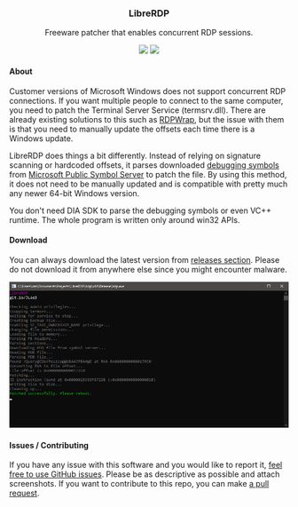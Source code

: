 <h3 align="center">LibreRDP</h3>
<p align="center">Freeware patcher that enables concurrent RDP sessions.</p>
<p align="center">
<img src="https://badgen.net/badge/license/MIT/blue" href="#" />
<img src="https://badgen.net/badge/language/C/green" href="#" />
</p>

#### About
Customer versions of Microsoft Windows does not support concurrent RDP connections. If you want multiple people to connect to the same computer, you need to patch the Terminal Server Service (termsrv.dll). There are already existing solutions to this such as [RDPWrap](https://github.com/stascorp/rdpwrap), but the issue with them is that you need to manually update the offsets each time there is a Windows update.

LibreRDP does things a bit differently. Instead of relying on signature scanning or hardcoded offsets, it parses downloaded [debugging symbols](https://en.wikipedia.org/wiki/Debug_symbol) from [Microsoft Public Symbol Server](https://docs.microsoft.com/en-us/windows-hardware/drivers/debugger/microsoft-public-symbols) to patch the file. By using this method, it does not need to be manually updated and is compatible with pretty much any newer 64-bit Windows version.

You don't need DIA SDK to parse the debugging symbols or even VC++ runtime. The whole program is written only around win32 APIs.

#### Download
You can always download the latest version from [releases section](https://github.com/SamuelTulach/lrdp/releases). Please do not download it from anywhere else since you might encounter malware.

<p align="center">
<img src="screenshot.png" href="#" />
</p>

#### Issues / Contributing
If you have any issue with this software and you would like to report it, [feel free to use GitHub issues](https://github.com/SamuelTulach/lrdp/issues). Please be as descriptive as possible and attach screenshots. If you want to contribute to this repo, you can make [a pull request](https://github.com/SamuelTulach/lrdp/pulls).